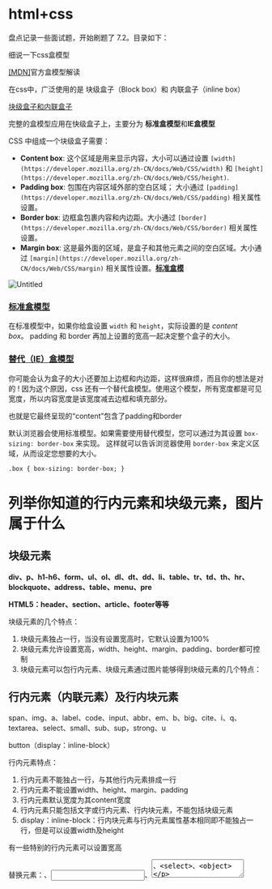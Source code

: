 # html+css

盘点记录一些面试题，开始刷题了 7.2。目录如下：

细说一下css盒模型

[[MDN]](https://developer.mozilla.org/zh-CN/docs/Learn/CSS/Building_blocks/The_box_model#%E5%9D%97%E7%BA%A7%E7%9B%92%E5%AD%90%EF%BC%88block_box%EF%BC%89_%E5%92%8C_%E5%86%85%E8%81%94%E7%9B%92%E5%AD%90%EF%BC%88inline_box%EF%BC%89)官方盒模型解读

在css中，广泛使用的是 块级盒子（Block box）和 内联盒子（inline box）

[块级盒子和内联盒子](html+css%20231ff6a1cad748458b80f60f60c8a2e0/%E5%9D%97%E7%BA%A7%E7%9B%92%E5%AD%90%E5%92%8C%E5%86%85%E8%81%94%E7%9B%92%E5%AD%90%20e6220aa45e6a42e98210cc8afdb588d6.md)

完整的盒模型应用在快级盒子上，主要分为 **标准盒模型**和**IE盒模型**

CSS 中组成一个块级盒子需要：

- **Content box**: 这个区域是用来显示内容，大小可以通过设置 `[width](https://developer.mozilla.org/zh-CN/docs/Web/CSS/width)` 和 `[height](https://developer.mozilla.org/zh-CN/docs/Web/CSS/height)`.
- **Padding box**: 包围在内容区域外部的空白区域； 大小通过 `[padding](https://developer.mozilla.org/zh-CN/docs/Web/CSS/padding)` 相关属性设置。
- **Border box**: 边框盒包裹内容和内边距。大小通过 `[border](https://developer.mozilla.org/zh-CN/docs/Web/CSS/border)` 相关属性设置。
- **Margin box**: 这是最外面的区域，是盒子和其他元素之间的空白区域。大小通过 `[margin](https://developer.mozilla.org/zh-CN/docs/Web/CSS/margin)` 相关属性设置。**[标准盒模](https://developer.mozilla.org/zh-CN/docs/Learn/CSS/Building_blocks/The_box_model#%E6%A0%87%E5%87%86%E7%9B%92%E6%A8%A1%E5%9E%8B)**

![Untitled](html+css%20231ff6a1cad748458b80f60f60c8a2e0/Untitled.png)

### [标准盒模型](https://developer.mozilla.org/zh-CN/docs/Learn/CSS/Building_blocks/The_box_model#%E6%A0%87%E5%87%86%E7%9B%92%E6%A8%A1%E5%9E%8B)

在标准模型中，如果你给盒设置 `width` 和 `height`，实际设置的是 *content box*。 padding 和 border 再加上设置的宽高一起决定整个盒子的大小。

### [替代（IE）盒模型](https://developer.mozilla.org/zh-CN/docs/Learn/CSS/Building_blocks/The_box_model#%E6%9B%BF%E4%BB%A3%EF%BC%88ie%EF%BC%89%E7%9B%92%E6%A8%A1%E5%9E%8B)

你可能会认为盒子的大小还要加上边框和内边距，这样很麻烦，而且你的想法是对的 ! 因为这个原因，css 还有一个替代盒模型。使用这个模型，所有宽度都是可见宽度，所以内容宽度是该宽度减去边框和填充部分。

也就是它最终呈现的“content”包含了padding和border

默认浏览器会使用标准模型。如果需要使用替代模型，您可以通过为其设置 `box-sizing: border-box` 来实现。 这样就可以告诉浏览器使用 `border-box` 来定义区域，从而设定您想要的大小。

`.box {
  box-sizing: border-box;
}`

# 列举你知道的行内元素和块级元素，图片属于什么

## 块级元素

**div、p、h1-h6、form、ul、ol、dl、dt、dd、li、table、tr、td、th、hr、blockquote、address、table、menu、pre**

**HTML5：header、section、article、footer等等**

块级元素的几个特点：

1. 块级元素独占一行，当没有设置宽高时，它默认设置为100%
2. 块级元素允许设置宽高，width、height、margin、padding、border都可控制
3. 块级元素可以包行内元素、块级元素通过图片能够得到块级元素的几个特点：

## 行内元素（内联元素）及行内块元素

span、img、a、label、code、input、abbr、em、b、big、cite、i、q、textarea、select、small、sub、sup，strong、u

button（display：inline-block）

行内元素特点：

1. 行内元素不能独占一行，与其他行内元素排成一行
2. 行内元素不能设置width、height、margin、padding
3. 行内元素默认宽度为其content宽度
4. 行内元素只能包括文字或行内元素、行内块元素，不能包括块级元素
5. display：inline-block：行内块元素与行内元素属性基本相同即不能独占一行，但是可以设置width及height

有一些特别的行内元素可以设置宽高

替换元素：<img>、<input>、<textarea>、<select>、<object>

这些元素与其他行内元素不同的是，它有内在尺寸。因为它像是一个框，比如img元素，他能显示出图片是由于src的值，在审查元素时就不能直接看到图片，而input是输入框或是复选框也是因为其type的不同。

这种需要通过属性值显示的元素，其本身是一个空元素，像一个空的框架。

如上，图片属于一种特别的行内元素

# doctype的作用

DOCTYPE是Document Type(文档类型的）的简写。在HTML代码中，用来说明当前代码用的XHTML或者HTML是哪一种规范。

在制作网页的时候，必须告诉浏览器你所写的HTML代码使用了哪一种规范，才可以正确的显示网页。如果没有说明自己HTML代码所采用的何种规范，浏览器将以**怪异模式**解析网页代码，这样就可能无法正常的将网页显示在浏览器上，不同的浏览器怪异模式差别不同，所显示出网页也不同。

## DOCTYPE的用法

- <!DOCTYPE> 声明处于 <html> 标签之前
- DOCTYPE声明必须放在每一个XHTML文档最顶部，在所有代码和标识之上
- <!DOCTYPE> 声明没有结束标签
- <!DOCTYPE> 声明对大小写不敏感

例：

`<!DOCTYPE html>
<html lang="en"><head><meta charset="UTF-8"><meta name="viewport" content="width=device-width, initial-scale=1.0"><meta http-equiv="X-UA-Compatible" content="ie=edge"><title>Document</title></head><body>
    hello world
</body></html>`

现代的浏览器一般都有两种渲染模式：**标准模式**和**怪异模式**。在**标准模式**下，浏览器按照HTML与CSS标准对文档进行解析和渲染；而在**怪异模式**下，浏览器则按照旧有的非标准的实现方式对文档进行解析和渲染。这样的话，对于旧有的网页，浏览器启动怪异模式，就能够使得旧网页正常显示；对于新的网页，则可以启动标准模式，使得新网页能够使用HTML与CSS的标准特性。

# link和@import的区别

### 1.从属关系区别

`@import`是 CSS 提供的语法规则，只有导入样式表的作用；`link`是HTML提供的标签，不仅可以加载 CSS 文件，还可以定义 RSS、rel 连接属性等。

### 2.加载顺序区别

加载页面时，`link`标签引入的 CSS 被同时加载；`@import`引入的 CSS 将在页面加载完毕后被加载。

### 3.兼容性区别

`@import`是 CSS2.1 才有的语法，故只可在 IE5+ 才能识别；`link`标签作为 HTML 元素，不存在兼容性问题。

可以通过 JS 操作 DOM ，插入`link`标签来改变样式；由于DOM方法是基于文档的，无法使用`@import`的方式插入样式。

**4.异步加载**

@import 是同步的 GUI渲染页面的时候遇到@import会等它获取新的样式回来后继续渲染

link是异步操作 遇到link不会开辟新的HTTP线程去获取资源 GUI继续渲染页面；

> 它们并没有权重上的区别。但是由于渲染机制（异步渲染）的影响。link标签会层叠渲染到@import上，造成好像它的权重高一点，实际上，只是样式覆盖了。
> 

# 如何实现图片压缩，png如何转化为jpg，png8，png24，png32区别

[张鑫旭原文](https://juejin.cn/post/6844903713929166855)

要想使用JS实现图片的压缩效果，原理其实很简单，核心API就是使用`canvas`的`drawImage()`方法。Canvas本质上就是一张位图，而`drawImage()`方法可以把一张大大的图片绘制在小小的Canvas画布上，不久等同于图片尺寸压缩了？

对于本案例的压缩，使用的5个参数的API方法：

```
context.drawImage(img, dx, dy, dWidth, dHeight);
```

各参数具体含义可以参见“[Canvas API中文文档-drawImage](https://www.canvasapi.cn/CanvasRenderingContext2D/drawImage)”，这里不展开。**举例：**一张图片（假设图片对象是`img`）的原始尺寸是4000*3000，现在需要把尺寸限制为400*300大小，很简单，原理如下代码示意：

```
var canvas = document.createElement('canvas');
var context = canvas.getContext('2d');
canvas.width = 400;
canvas.height = 300;
// 核心JS就这个
context.drawImage(img,0,0,400,300);
```

把大图片画在一张小画布上，压缩就这么实现了，是不是简单的有点超乎想象。

### 如果想要上传或下载？

如果想要上传图片或者下载图片，可以使用`canvas.toDataURL()`或者`canvas.toBlob()`方法先进行转换。

**1. canvas.toDataURL()**

语法如下：

```
canvas.toDataURL(mimeType, qualityArgument)
```

可以把画布转换成base64格式信息图像信息，纯字符的图片表示法。

其中：`mimeType`表示`canvas`导出来的`base64`图片的类型，默认是png格式，也即是默认值是`'image/png'`，我们也可以指定为jpg格式`'image/jpeg'`或者webp等格式。`file`对象中的`file.type`就是文件的mimeType类型，在转换时候正好可以直接拿来用（如果有file对象）。`qualityArgument`表示导出的图片质量，只要导出为`jpg`和`webp`格式的时候此参数才有效果，默认值是`0.92`，是一个比较合理的图片质量输出参数，通常情况下，我们无需再设定。更多关于toDataURL()方法的信息可以参见“[Canvas API中文文档-toDataURL()](https://link.juejin.cn/?target=https%3A%2F%2Fwww.canvasapi.cn%2FHTMLCanvasElement%2FtoDataURL)”。

**2. canvas.toBlob()方法**

语法如下：

```
canvas.toBlob(callback, mimeType, qualityArgument)
```

可以把画布转换成[Blob文件](https://link.juejin.cn/?target=http%3A%2F%2Fwww.zhangxinxu.com%2Fwordpress%2F2013%2F10%2Funderstand-domstring-document-formdata-blob-file-arraybuffer%2F)，通常用在文件上传中，因为是二进制的，对后端更加友好。

和`toDataURL()`方法相比，`toBlob()`方法是异步的，因此多了个`callback`参数，这个`callback`回调方法默认的第一个参数就是转换好的`blob`文件信息，本文一开始的demo案例中的文件上传就是将`canvas`图片转换成二进制的`blob`文件，然后再`ajax`上传的，代码如下：

```
// canvas转为blob并上传
canvas.toBlob(function (blob) {
  // 图片ajax上传
  var xhr = new XMLHttpRequest();
  // 开始上传
  xhr.open("POST", 'upload.php', true);
  xhr.send(blob);
});
```